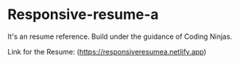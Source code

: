 # Responsive-resume-a

It's an resume reference. Build under the guidance of Coding Ninjas.

Link for the Resume: (https://responsiveresumea.netlify.app)
